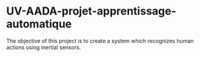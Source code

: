 # UV-AADA-projet-apprentissage-automatique
The objective of this project is to create a system which recognizes human actions using inertial sensors.
